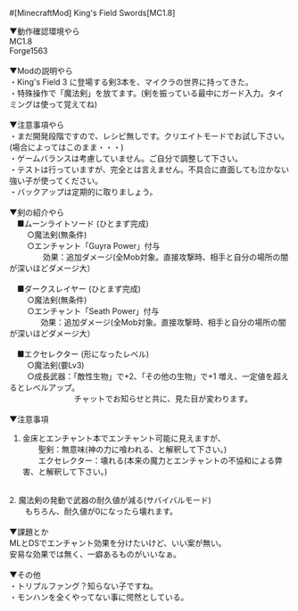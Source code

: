 #[MinecraftMod] King's Field Swords[MC1.8]

▼動作確認環境やら<br>
MC1.8<br>
Forge1563<br>
<br>
▼Modの説明やら<br>
・King's Field 3 に登場する剣3本を、マイクラの世界に持ってきた。<br>
・特殊操作で「魔法剣」を放てます。(剣を振っている最中にガード入力。タイミングは使って覚えてね)<br>
<br>
▼注意事項やら<br>
・まだ開発段階ですので、レシピ無しです。クリエイトモードでお試し下さい。(場合によってはこのまま・・・)<br>
・ゲームバランスは考慮していません。ご自分で調整して下さい。<br>
・テストは行っていますが、完全とは言えません。不具合に直面しても泣かない強い子が使ってください。<br>
・バックアップは定期的に取りましょう。<br>
<br>
▼剣の紹介やら<br>
　■ムーンライトソード (ひとまず完成)<br>
　  　○魔法剣(無条件)<br>
　  　○エンチャント「Guyra Power」付与<br>
　  　　　効果：追加ダメージ(全Mob対象。直接攻撃時、相手と自分の場所の闇が深いほどダメージ大）<br>
<br>
　■ダークスレイヤー (ひとまず完成)<br>
　  　○魔法剣(無条件)<br>
　  　○エンチャント「Seath Power」付与<br>
　　　　効果：追加ダメージ(全Mob対象。直接攻撃時、相手と自分の場所の闇が深いほどダメージ大）<br>
<br>
　■エクセレクター (形になったレベル)<br>
　  　○魔法剣(要Lv3)<br>
　  　○成長武器：「敵性生物」で+2、「その他の生物」で+1 増え、一定値を超えるとレベルアップ。<br>
　  　　　　　　　チャットでお知らせと共に、見た目が変わります。<br>
<br>
▼注意事項<br>
1.  金床とエンチャント本でエンチャント可能に見えますが、<br>
　　聖剣：無意味(神の力に喰われる、と解釈して下さい。)<br>
　　エクセレクター：壊れる(本来の魔力とエンチャントの不協和による弊害、と解釈して下さい。)<br>
<br>
2.  魔法剣の発動で武器の耐久値が減る(サバイバルモード)<br>
　　もちろん、耐久値が0になったら壊れます。<br>
<br>
▼課題とか<br>
MLとDSでエンチャント効果を分けたいけど、いい案が無い。<br>
安易な効果では無く、一癖あるものがいいなぁ。<br>
<br>
▼その他<br>
・トリプルファング？知らない子ですね。<br>
・モンハンを全くやってない事に愕然としている。<br>
